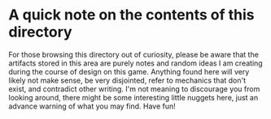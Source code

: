 # A quick note on the contents of this directory

For those browsing this directory out of curiosity, please be aware that the artifacts stored in this area are purely notes and random ideas I am creating during the course of design on this game. Anything found here will very likely not make sense, be very disjointed, refer to mechanics that don't exist, and contradict other writing. I'm not meaning to discourage you from looking around, there might be some interesting little nuggets here, just an advance warning of what you may find. Have fun!
